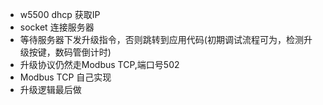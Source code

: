 - w5500 dhcp 获取IP
- socket 连接服务器
- 等待服务器下发升级指令，否则跳转到应用代码(初期调试流程可为，检测升级按键，数码管倒计时)
- 升级协议仍然走Modbus TCP,端口号502
- Modbus TCP 自己实现
- 升级逻辑最后做

